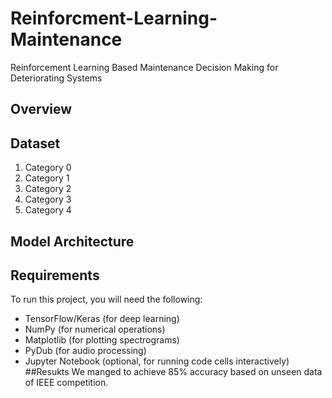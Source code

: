 # Reinforcment-Learning-Maintenance
Reinforcement Learning Based Maintenance Decision Making for Deteriorating Systems
## Overview



## Dataset

1. Category 0
2. Category 1
3. Category 2
4. Category 3
5. Category 4

## Model Architecture


## Requirements

To run this project, you will need the following:

- TensorFlow/Keras (for deep learning)
- NumPy (for numerical operations)
- Matplotlib (for plotting spectrograms)
- PyDub (for audio processing)
- Jupyter Notebook (optional, for running code cells interactively)
##Resukts
  We manged to achieve 85% accuracy based on unseen data of IEEE competition.

